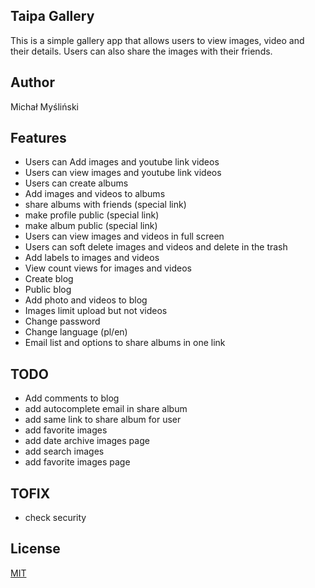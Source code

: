 ## Taipa Gallery

This is a simple gallery app that allows users to view images, video and their details. Users can also share the images with their friends.

## Author
Michał Myśliński

## Features
- Users can Add images and youtube link videos
- Users can view images and youtube link videos
- Users can create albums
- Add images and videos to albums
- share albums with friends (special link)
- make profile public (special link)
- make album public (special link)
- Users can view images and videos in full screen
- Users can soft delete images and videos and delete in the trash
- Add labels to images and videos
- View count views for images and videos
- Create blog
- Public blog
- Add photo and videos to blog
- Images limit upload but not videos
- Change password
- Change language (pl/en)
- Email list and options to share albums in one link

## TODO
- Add comments to blog
- add autocomplete email in share album
- add same link to share album for user
- add favorite images
- add date archive images page
- add search images
- add favorite images page

## TOFIX
- check security

## License
[MIT](https://choosealicense.com/licenses/mit/)
